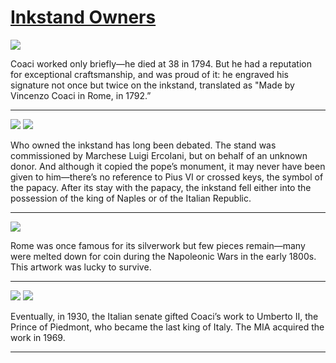 # [Inkstand Owners](http://artstories.artsmia.org/#/stories/1481)

![](http://cdn.dx.artsmia.org/thumbs/tn_mia_3000209.jpg)

Coaci worked only briefly—he died at 38 in 1794. But he had a reputation for exceptional craftsmanship, and was proud of it: he engraved his signature not once but twice on the inkstand, translated as "Made by Vincenzo Coaci in Rome, in 1792.”

---

![](http://cdn.dx.artsmia.org/thumbs/tn_mia_3000204.jpg)
![](http://cdn.dx.artsmia.org/thumbs/tn_mia_40078a.jpg)

Who owned the inkstand has long been debated. The stand was commissioned by Marchese Luigi Ercolani, but on behalf of an unknown donor. And although it copied the pope’s monument, it may never have been given to him—there’s no reference to Pius VI or crossed keys, the symbol of the papacy. After its stay with the papacy, the inkstand fell either into the possession of the king of Naples or of the Italian Republic. 

---

![](http://cdn.dx.artsmia.org/thumbs/tn_mia_5005052.jpg)

Rome was once famous for its silverwork but few pieces remain—many were melted down for coin during the Napoleonic Wars in the early 1800s. This artwork was lucky to survive.

---

![](http://cdn.dx.artsmia.org/thumbs/tn_2014_TDX_MIAArtStories_150.jpg)
![](http://cdn.dx.artsmia.org/thumbs/tn_mia_5005067_001.jpg)

Eventually, in 1930, the Italian senate gifted Coaci’s work to Umberto II, the Prince of Piedmont, who became the last king of Italy. The MIA acquired the work in 1969.

---
